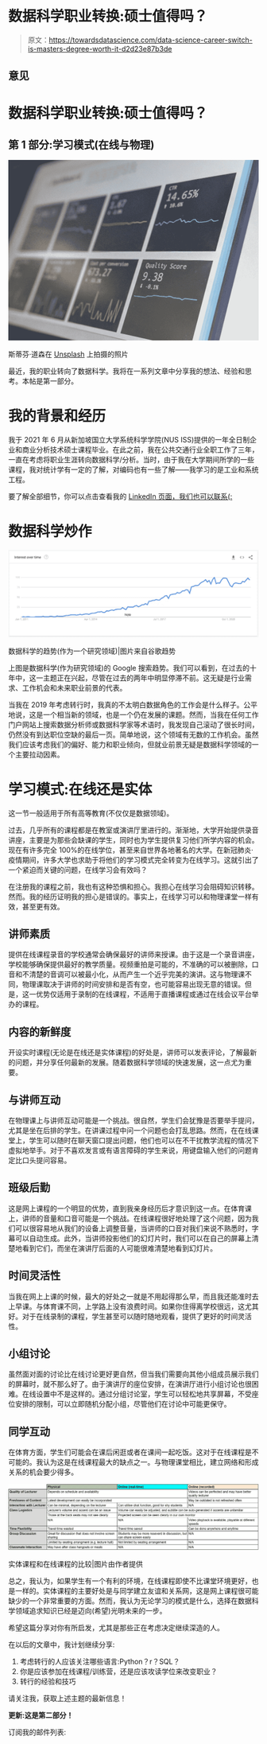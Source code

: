 # 数据科学职业转换:硕士值得吗？

> 原文：<https://towardsdatascience.com/data-science-career-switch-is-masters-degree-worth-it-d2d23e87b3de>

## 意见

# 数据科学职业转换:硕士值得吗？

## 第 1 部分:学习模式(在线与物理)

![](img/e44dee7faa29ca0a9ab28f80df04cce6.png)

斯蒂芬·道森在 [Unsplash](https://unsplash.com?utm_source=medium&utm_medium=referral) 上拍摄的照片

最近，我的职业转向了数据科学。我将在一系列文章中分享我的想法、经验和思考。本帖是第一部分。

# 我的背景和经历

我于 2021 年 6 月从新加坡国立大学系统科学学院(NUS ISS)提供的一年全日制企业和商业分析技术硕士课程毕业。在此之前，我在公共交通行业全职工作了三年，一直在考虑将职业生涯转向数据科学/分析。当时，由于我在大学期间所学的一些课程，我对统计学有一定的了解，对编码也有一些了解——我学习的是工业和系统工程。

要了解全部细节，你可以点击查看我的 [LinkedIn 页面，我们也可以联系(:](https://www.linkedin.com/in/nathanthandoko/)

# 数据科学炒作

![](img/9420f16ccb8e6616f45289e44982d97e.png)

数据科学的趋势(作为一个研究领域)|图片来自谷歌趋势

上图是数据科学(作为研究领域)的 Google 搜索趋势。我们可以看到，在过去的十年中，这一主题正在兴起，尽管在过去的两年中明显停滞不前。这无疑是行业需求、工作机会和未来职业前景的代表。

当我在 2019 年考虑转行时，我真的不太明白数据角色的工作会是什么样子。公平地说，这是一个相当新的领域，也是一个仍在发展的课题。然而，当我在任何工作门户网站上搜索数据分析师或数据科学家等术语时，我发现自己滚动了很长时间，仍然没有到达职位空缺的最后一页。简单地说，这个领域有无数的工作机会。虽然我们应该考虑我们的偏好、能力和职业倾向，但就业前景无疑是数据科学领域的一个主要拉动因素。

# 学习模式:在线还是实体

这一节一般适用于所有高等教育(不仅仅是数据领域)。

过去，几乎所有的课程都是在教室或演讲厅里进行的。渐渐地，大学开始提供录音讲座，主要是为那些会缺课的学生，同时也为学生提供复习他们所学内容的机会。现在有许多完全 100%的在线学位，甚至来自世界各地著名的大学。在新冠肺炎·疫情期间，许多大学也求助于将他们的学习模式完全转变为在线学习。这就引出了一个紧迫而关键的问题，在线学习会有效吗？

在注册我的课程之前，我也有这种恐惧和担心。我担心在线学习会阻碍知识转移。然而。我的经历证明我的担心是错误的。事实上，在线学习可以和物理课堂一样有效，甚至更有效。

## 讲师素质

提供在线课程录音的学校通常会确保最好的讲师来授课。由于这是一个录音讲座，学校能够确保提供最好的教学质量。视频重拍是可能的，不准确的可以被删除，口音和不清楚的音调可以被最小化，从而产生一个近乎完美的演讲。这与物理课不同，物理课取决于讲师的时间安排和是否有空，也可能容易出现无意的错误。但是，这一优势仅适用于录制的在线课程，不适用于直播课程或通过在线会议平台举办的课程。

## 内容的新鲜度

开设实时课程(无论是在线还是实体课程)的好处是，讲师可以发表评论，了解最新的问题，并分享任何最新的发展。随着数据科学领域的快速发展，这一点尤为重要。

## 与讲师互动

在物理课上与讲师互动可能是一个挑战。很自然，学生们会犹豫是否要举手提问，尤其是坐在后排的学生。在讲课过程中问一个问题也会打乱思路。然而，在在线课堂上，学生可以随时在聊天窗口提出问题，他们也可以在不干扰教学流程的情况下虚拟地举手。对于不喜欢发言或有语言障碍的学生来说，用键盘输入他们的问题肯定比口头提问容易。

## 班级后勤

这是网上课程的一个明显的优势，直到我亲身经历后才意识到这一点。在体育课上，讲师的音量和口音可能是一个挑战。在线课程很好地处理了这个问题，因为我们可以很容易地从我们的设备上调整音量，当讲师的口音对我们来说不熟悉时，字幕可以自动生成。此外，当讲师投影他们的幻灯片时，我们可以在自己的屏幕上清楚地看到它们，而坐在演讲厅后面的人可能很难清楚地看到幻灯片。

## 时间灵活性

当我在网上上课的时候，最大的好处之一就是不用起得那么早，而且我还能准时去上早课。与体育课不同，上学路上没有浪费时间。如果你住得离学校很远，这尤其好。对于在线录制的课程，学生甚至可以随时随地观看，提供了更好的时间灵活性。

## 小组讨论

虽然面对面的讨论比在线讨论更好更自然，但当我们需要向其他小组成员展示我们的屏幕时，就不那么好了。由于演讲厅的座位安排，在演讲厅进行小组讨论也很困难。在线设置中不是这样的。通过分组讨论室，学生可以轻松地共享屏幕，不受座位安排的限制，可以立即随机分配小组，尽管他们在讨论中可能更保守。

## 同学互动

在体育方面，学生们可能会在课后闲逛或者在课间一起吃饭。这对于在线课程是不可能的。我认为这是在线课程最大的缺点之一。与物理课堂相比，建立网络和形成关系的机会要少得多。

![](img/127d3fd7c2b141f71dec9b62946c36d1.png)

实体课程和在线课程的比较|图片由作者提供

总之，我认为，如果学生有一个有利的环境，在线课程即使不比课堂环境更好，也是一样的。实体课程的主要好处是与同学建立友谊和关系网，这是网上课程很可能缺少的一个非常重要的方面。然而，我认为无论学习的模式是什么，选择在数据科学领域追求知识已经是迈向(希望)光明未来的一步。

希望这篇分享对你有所启发，尤其是那些正在考虑决定继续深造的人。

在以后的文章中，我计划继续分享:

1.  考虑转行的人应该关注哪些语言:Python？r？SQL？
2.  你是应该参加在线课程/训练营，还是应该攻读学位来改变职业？
3.  转行的经验和技巧

请关注我，获取上述主题的最新信息！

**更新:这是第二部分！**

[](/data-science-career-switch-is-masters-degree-worth-it-part-2-1110c3440e4b)  

订阅我的邮件列表:

[](https://nathanthandoko.medium.com/subscribe)  [](https://nathanthandoko.medium.com/membership) 